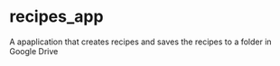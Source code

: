 # recipes_app
 A apaplication that creates recipes and saves the recipes to a folder in  Google Drive
